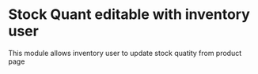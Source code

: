 # Stock Quant editable with inventory user

This module allows inventory user to update stock quatity from product page